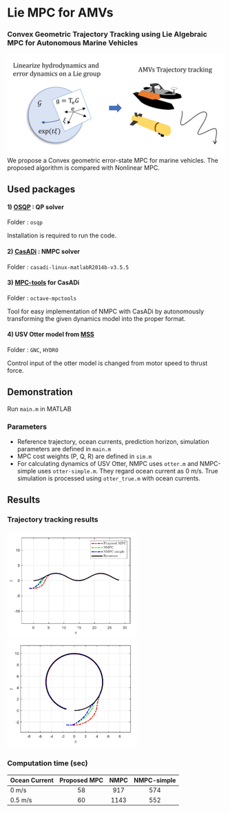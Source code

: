 # Lie MPC for AMVs

### Convex Geometric Trajectory Tracking using Lie Algebraic MPC for Autonomous Marine Vehicles

<img src="https://github.com/UMich-CURLY/Lie-MPC-AMVs/blob/main/figures/framework3.jpg" width="600">
We propose a Convex geometric error-state MPC for marine vehicles. The proposed algorithm is compared with Nonlinear MPC.

## Used packages
#### 1) [OSQP](https://osqp.org/docs/index.html) : QP solver 

Folder : `osqp`

Installation is required to run the code.


#### 2) [CasADi](https://web.casadi.org/get/) : NMPC solver 

Folder : `casadi-linux-matlabR2014b-v3.5.5`


#### 3) [MPC-tools](https://bitbucket.org/rawlings-group/octave-mpctools) for CasADi 

Folder : `octave-mpctools`

Tool for easy implementation of NMPC with CasADi by autonomously transforming the given dynamics model into the proper format.


#### 4) USV Otter model from [MSS](https://github.com/cybergalactic/MSS)

Folder : `GNC`, `HYDRO`

Control input of the otter model is changed from motor speed to thrust force.



## Demonstration
Run `main.m` in MATLAB


### Parameters
* Reference trajectory, ocean currents, prediction horizon, simulation parameters are defined in `main.m`
* MPC cost weights (P, Q, R) are defined in `sim.m`
* For calculating dynamics of USV Otter, NMPC uses `otter.m` and NMPC-simple uses `otter-simple.m`. They regard ocean current as 0 m/s. True simulation is processed using `otter_true.m` with ocean currents.


## Results
### Trajectory tracking results
<p float="left">
<img src="https://github.com/UMich-CURLY/Lie-MPC-AMVs/blob/main/figures/result_1.jpg" width="300">
<img src="https://github.com/UMich-CURLY/Lie-MPC-AMVs/blob/main/figures/result_2.jpg" width="300">
</p>


### Computation time (sec)
| Ocean Current         | Proposed MPC | NMPC |  NMPC-simple |
|-----------------|:--------:|:--------:|:-----:|
| 0 m/s      |   58 |   917  | 574 |
| 0.5 m/s    |   60  |   1143  | 552 |

